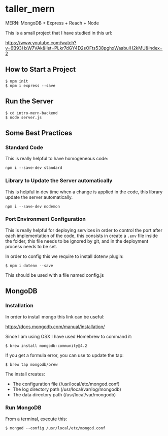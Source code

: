 # taller_mern

MERN: MongoDB + Express + Reach + Node

This is a small project that I have studied in this url:

https://www.youtube.com/watch?v=6B93HxW7VAk&list=PLkr7dGY4D2sOFts538pghxWaabulH2kMU&index=2


## How to Start a Project 

```console
$ npm init
$ npm i express --save 
```

## Run the Server 

```console
$ cd intro-mern-backend
$ node server.js 
``` 

## Some Best Practices  

### Standard Code 
This is really helpful to have homogeneous code:
```console
npm i --save-dev standard
``` 

### Library to Update the Server automatically 
This is helpful in dev time when a change is applied in the code, this library update the server automatically.
```console 
npm i --save-dev nodemon 
```

### Port Environment Configuration
This is really helpful for deploying services in order to control the port after each implementation of the code, this consists in create a `.env` file inside the folder, this file needs to be ignored by git, and in the deployment process needs to be set.

In order to config this we require to install dotenv plugin:
```console
$ npm i dotenv --save 
```
This should be used with a file named config.js

## MongoDB

### Installation 

In order to install mongo this link can be useful:

https://docs.mongodb.com/manual/installation/

Since I am using OSX I have used Homebrew to command it:

```console
$ brew install mongodb-community@4.2
``` 

If you get a formula error, you can use to update the tap:
```console
$ brew tap mongodb/brew
```

The install creates:
- The configuration file (/usr/local/etc/mongod.conf)
- The log directory path (/usr/local/var/log/mongodb)
- The data directory path (/usr/local/var/mongodb)


### Run MongoDB

From a terminal, execute this:

```console
$ mongod --config /usr/local/etc/mongod.conf 
``` 

